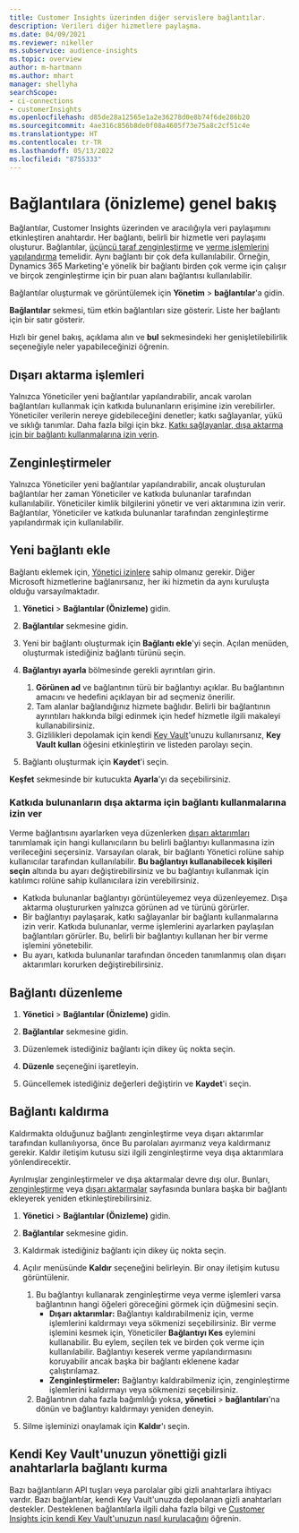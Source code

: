 ```yaml
---
title: Customer Insights üzerinden diğer servislere bağlantılar.
description: Verileri diğer hizmetlere paylaşma.
ms.date: 04/09/2021
ms.reviewer: nikeller
ms.subservice: audience-insights
ms.topic: overview
author: m-hartmann
ms.author: mhart
manager: shellyha
searchScope:
- ci-connections
- customerInsights
ms.openlocfilehash: d85de28a12565e1a2e36278d0e8b74f6de286b20
ms.sourcegitcommit: 4ae316c856b8de0f08a4605f73e75a8c2cf51c4e
ms.translationtype: HT
ms.contentlocale: tr-TR
ms.lasthandoff: 05/13/2022
ms.locfileid: "8755333"
---
```

# <a name="connections-preview-overview"></a>Bağlantılara (önizleme) genel bakış

Bağlantılar, Customer Insights üzerinden ve aracılığıyla veri paylaşımını etkinleştiren anahtardır. Her bağlantı, belirli bir hizmetle veri paylaşımı oluşturur. Bağlantılar, [üçüncü taraf zenginleştirme](enrichment-hub.md) ve [verme işlemlerini yapılandırma](export-destinations.md) temelidir. Aynı bağlantı bir çok defa kullanılabilir. Örneğin, Dynamics 365 Marketing'e yönelik bir bağlantı birden çok verme için çalışır ve birçok zenginleştirme için bir puan alanı bağlantısı kullanılabilir.

Bağlantılar oluşturmak ve görüntülemek için **Yönetim** > **bağlantılar**'a gidin.

**Bağlantılar** sekmesi, tüm etkin bağlantıları size gösterir. Liste her bağlantı için bir satır gösterir.

Hızlı bir genel bakış, açıklama alın ve **bul** sekmesindeki her genişletilebilirlik seçeneğiyle neler yapabileceğinizi öğrenin.

## <a name="exports"></a>Dışarı aktarma işlemleri

Yalnızca Yöneticiler yeni bağlantılar yapılandırabilir, ancak varolan bağlantıları kullanmak için katkıda bulunanların erişimine izin verebilirler. Yöneticiler verilerin nereye gidebileceğini denetler; katkı sağlayanlar, yükü ve sıklığı tanımlar. Daha fazla bilgi için bkz. [Katkı sağlayanlar, dışa aktarma için bir bağlantı kullanmalarına izin verin](#allow-contributors-to-use-a-connection-for-exports).

## <a name="enrichments"></a>Zenginleştirmeler

Yalnızca Yöneticiler yeni bağlantılar yapılandırabilir, ancak oluşturulan bağlantılar her zaman Yöneticiler ve katkıda bulunanlar tarafından kullanılabilir. Yöneticiler kimlik bilgilerini yönetir ve veri aktarımına izin verir. Bağlantılar, Yöneticiler ve katkıda bulunanlar tarafından zenginleştirme yapılandırmak için kullanılabilir.

## <a name="add-a-new-connection"></a>Yeni bağlantı ekle

Bağlantı eklemek için, [Yönetici izinlere](permissions.md) sahip olmanız gerekir. Diğer Microsoft hizmetlerine bağlanırsanız, her iki hizmetin da aynı kuruluşta olduğu varsayılmaktadır.

1. **Yönetici** > **Bağlantılar (Önizleme)** gidin.

1. **Bağlantılar** sekmesine gidin.

1. Yeni bir bağlantı oluşturmak için **Bağlantı ekle**'yi seçin. Açılan menüden, oluşturmak istediğiniz bağlantı türünü seçin.

1. **Bağlantıyı ayarla** bölmesinde gerekli ayrıntıları girin.
   1. **Görünen ad** ve bağlantının türü bir bağlantıyı açıklar. Bu bağlantının amacını ve hedefini açıklayan bir ad seçmeniz önerilir.
   1. Tam alanlar bağlandığınız hizmete bağlıdır. Belirli bir bağlantının ayrıntıları hakkında bilgi edinmek için hedef hizmetle ilgili makaleyi kullanabilirsiniz.
   1. Gizlilikleri depolamak için kendi [Key Vault](use-azure-key-vault.md)'unuzu kullanırsanız, **Key Vault kullan** öğesini etkinleştirin ve listeden parolayı seçin.

1. Bağlantı oluşturmak için **Kaydet**'i seçin.

**Keşfet** sekmesinde bir kutucukta **Ayarla**'yı da seçebilirsiniz.

### <a name="allow-contributors-to-use-a-connection-for-exports"></a>Katkıda bulunanların dışa aktarma için bağlantı kullanmalarına izin ver

Verme bağlantısını ayarlarken veya düzenlerken [dışarı aktarımları](export-destinations.md) tanımlamak için hangi kullanıcıların bu belirli bağlantıyı kullanmasına izin verileceğini seçersiniz. Varsayılan olarak, bir bağlantı Yönetici rolüne sahip kullanıcılar tarafından kullanılabilir. **Bu bağlantıyı kullanabilecek kişileri seçin** altında bu ayarı değiştirebilirsiniz ve bu bağlantıyı kullanmak için katılımcı rolüne sahip kullanıcılara izin verebilirsiniz.

- Katkıda bulunanlar bağlantıyı görüntüleyemez veya düzenleyemez. Dışa aktarma oluştururken yalnızca görünen ad ve türünü görürler.
- Bir bağlantıyı paylaşarak, katkı sağlayanlar bir bağlantı kullanmalarına izin verir. Katkıda bulunanlar, verme işlemlerini ayarlarken paylaşılan bağlantıları görürler. Bu, belirli bir bağlantıyı kullanan her bir verme işlemini yönetebilir.
- Bu ayarı, katkıda bulunanlar tarafından önceden tanımlanmış olan dışarı aktarımları korurken değiştirebilirsiniz.

## <a name="edit-a-connection"></a>Bağlantı düzenleme

1. **Yönetici** > **Bağlantılar (Önizleme)** gidin.

1. **Bağlantılar** sekmesine gidin.

1. Düzenlemek istediğiniz bağlantı için dikey üç nokta seçin.

1. **Düzenle** seçeneğini işaretleyin.

1. Güncellemek istediğiniz değerleri değiştirin ve **Kaydet**'i seçin.

## <a name="remove-a-connection"></a>Bağlantı kaldırma

Kaldırmakta olduğunuz bağlantı zenginleştirme veya dışarı aktarımlar tarafından kullanılıyorsa, önce Bu parolaları ayırmanız veya kaldırmanız gerekir. Kaldır iletişim kutusu sizi ilgili zenginleştirme veya dışa aktarımlara yönlendirecektir.

Ayrılmışlar zenginleştirmeler ve dışa aktarmalar devre dışı olur. Bunları, [zenginleştirme](enrichment-hub.md) veya [dışarı aktarmalar](export-destinations.md) sayfasında bunlara başka bir bağlantı ekleyerek yeniden etkinleştirebilirsiniz.

1. **Yönetici** > **Bağlantılar (Önizleme)** gidin.

1. **Bağlantılar** sekmesine gidin.

1. Kaldırmak istediğiniz bağlantı için dikey üç nokta seçin.

1. Açılır menüsünde **Kaldır** seçeneğini belirleyin. Bir onay iletişim kutusu görüntülenir.

   1. Bu bağlantıyı kullanarak zenginleştirme veya verme işlemleri varsa bağlantının hangi öğeleri göreceğini görmek için düğmesini seçin.
      - **Dışarı aktarımlar:** Bağlantıyı kaldırabilmeniz için, verme işlemlerini kaldırmayı veya sökmenizi seçebilirsiniz. Bir verme işlemini kesmek için, Yöneticiler **Bağlantıyı Kes** eylemini kullanabilir. Bu eylem, seçilen tek ve birden çok verme için kullanılabilir. Bağlantıyı keserek verme yapılandırmasını koruyabilir ancak başka bir bağlantı eklenene kadar çalıştırılamaz.
      - **Zenginleştirmeler:** Bağlantıyı kaldırabilmeniz için, zenginleştirme işlemlerini kaldırmayı veya sökmenizi seçebilirsiniz.
   1. Bağlantının daha fazla bağımlılığı yoksa, **yönetici** > **bağlantıları**'na dönün ve bağlantıyı kaldırmayı yeniden deneyin.

1. Silme işleminizi onaylamak için **Kaldır**'ı seçin.

## <a name="set-up-connections-with-secrets-managed-by-your-own-key-vault"></a>Kendi Key Vault'unuzun yönettiği gizli anahtarlarla bağlantı kurma

Bazı bağlantıların API tuşları veya parolalar gibi gizli anahtarlara ihtiyacı vardır. Bazı bağlantılar, kendi Key Vault'unuzda depolanan gizli anahtarları destekler. Desteklenen bağlantılarla ilgili daha fazla bilgi ve [Customer Insights için kendi Key Vault'unuzun nasıl kurulacağını](use-azure-key-vault.md) öğrenin.

